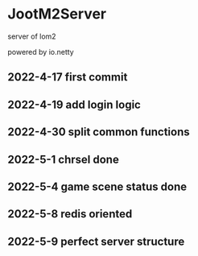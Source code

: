# JootM2Server
server of lom2

powered by io.netty

## 2022-4-17 first commit

## 2022-4-19 add login logic

## 2022-4-30 split common functions

## 2022-5-1 chrsel done

## 2022-5-4 game scene status done

## 2022-5-8 redis oriented

## 2022-5-9 perfect server structure
